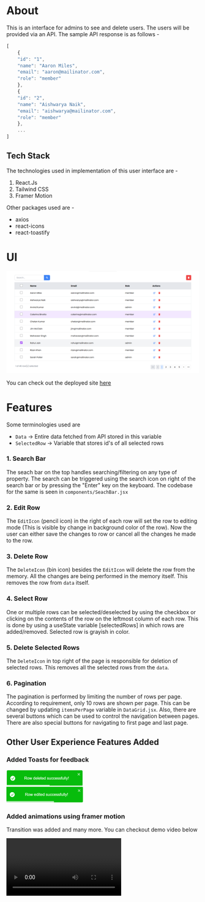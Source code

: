 # About

This is an interface for admins to see and delete users. The users will be provided via an API. The sample API response is as follows -

```js
[
	{
	"id": "1",
	"name": "Aaron Miles",
	"email": "aaron@mailinator.com",
	"role": "member"
	},
	{
	"id": "2",
	"name": "Aishwarya Naik",
	"email": "aishwarya@mailinator.com",
	"role": "member"
	},
    ...
]

```

## Tech Stack

The technologies used in implementation of this user interface are -

1. React.Js
2. Tailwind CSS
3. Framer Motion

Other packages used are -

- axios
- react-icons
- react-toastify

# UI

<img src = "public/admin_dashboard.png">

You can check out the deployed site [here](https://admin-dashboard-dbgk.onrender.com)

# Features

Some terminologies used are

- `Data` -> Entire data fetched from API stored in this variable
- `SelectedRow` -> Variable that stores id's of all selected rows

### 1. Search Bar

The seach bar on the top handles searching/filtering on any type of property. The search can be triggered using the search icon on right of the search bar or by pressing the "Enter" key on the keyboard. The codebase for the same is seen in `components/SeachBar.jsx`

### 2. Edit Row

The `EditIcon` (pencil icon) in the right of each row will set the row to editing mode (This is visible by change in background color of the row). Now the user can either save the changes to row or cancel all the changes he made to the row.

### 3. Delete Row

The `DeleteIcon` (bin icon) besides the `EditIcon` will delete the row from the memory. All the changes are being performed in the memory itself. This removes the row from `data` itself.

### 4. Select Row

One or multiple rows can be selected/deselected by using the checkbox or clicking on the contents of the row on the leftmost column of each row. This is done by using a useState variable [selectedRows] in which rows are added/removed. Selected row is grayish in color.

### 5. Delete Selected Rows

The `DeleteIcon` in top right of the page is responsible for deletion of selected rows. This removes all the selected rows from the `data`.

### 6. Pagination

The pagination is performed by limiting the number of rows per page. According to requirement, only 10 rows are shown per page. This can be changed by updating `itemsPerPage` variable in `DataGrid.jsx`. Also, there are several buttons which can be used to control the navigation between pages. There are also special buttons for navigating to first page and last page.

## Other User Experience Features Added

### Added Toasts for feedback

<img src = "public/delete.png" width = "200px">
<br>
<img src = "public/edit.png" width = "200px">

### Added animations using framer motion

Transition was added and many more. You can checkout demo video below

<video src="demo.mp4" controls title="Demonstration"></video>
